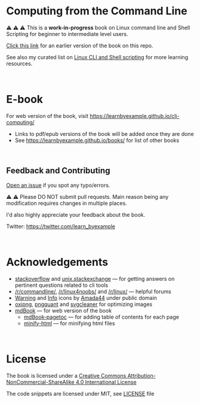 # Computing from the Command Line

⚠️ ⚠️ ⚠️ This is a **work-in-progress** book on Linux command line and Shell Scripting for beginner to intermediate level users.

[Click this link](https://github.com/learnbyexample/cli-computing/tree/09091253463a313ddce5a95f467857ea85c25ce6) for an earlier version of the book on this repo.

See also my curated list on [Linux CLI and Shell scripting](https://learnbyexample.github.io/curated_resources/linux_cli_scripting.html) for more learning resources.

<br>

# E-book

For web version of the book, visit https://learnbyexample.github.io/cli-computing/

* Links to pdf/epub versions of the book will be added once they are done
* See https://learnbyexample.github.io/books/ for list of other books

<br>

## Feedback and Contributing

[Open an issue](https://github.com/learnbyexample/cli-computing/issues) if you spot any typo/errors.

⚠️ ⚠️ Please DO NOT submit pull requests. Main reason being any modification requires changes in multiple places.

I'd also highly appreciate your feedback about the book.

Twitter: https://twitter.com/learn_byexample

<br>

# Acknowledgements

* [stackoverflow](https://stackoverflow.com/) and [unix.stackexchange](https://unix.stackexchange.com/) — for getting answers on pertinent questions related to cli tools
* [/r/commandline/](https://www.reddit.com/r/commandline), [/r/linux4noobs/](https://www.reddit.com/r/linux4noobs/) and [/r/linux/](https://www.reddit.com/r/linux/) — helpful forums
* [Warning](https://commons.wikimedia.org/wiki/File:Warning_icon.svg) and [Info](https://commons.wikimedia.org/wiki/File:Info_icon_002.svg) icons by [Amada44](https://commons.wikimedia.org/wiki/User:Amada44) under public domain
* [oxipng](https://github.com/shssoichiro/oxipng), [pngquant](https://pngquant.org/) and [svgcleaner](https://github.com/RazrFalcon/svgcleaner) for optimizing images
* [mdBook](https://github.com/rust-lang/mdBook) — for web version of the book
    * [mdBook-pagetoc](https://github.com/JorelAli/mdBook-pagetoc) — for adding table of contents for each page
    * [minify-html](https://github.com/wilsonzlin/minify-html) — for minifying html files

<br>

# License

The book is licensed under a [Creative Commons Attribution-NonCommercial-ShareAlike 4.0 International License](https://creativecommons.org/licenses/by-nc-sa/4.0/)

The code snippets are licensed under MIT, see [LICENSE](./LICENSE) file

